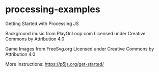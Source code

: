 # processing-examples
Getting Started with Processing JS


Background music from PlayOnLoop.com Licensed under Creative Commons by Attribution 4.0

Game Images from FreeSvg.org Licensed under Creative Commons by Attribution 4.0

More Instructions: https://p5js.org/get-started/

